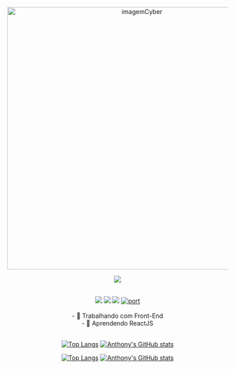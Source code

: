 <p align="center">
  <img width="600px" src="https://raw.githubusercontent.com/HyunCafe/HyunCafe/main/assests/loficity.gif" alt="imagemCyber"> 
</p>
 
<p align="center">
  <a href="https://skillicons.dev">
    <img src="https://skillicons.dev/icons?i=js,html,css,react,git,c,bootstrap,figma" />
  </a>
</p>


<br>

<div align="center"> 
  <a href="https://instagram.com/dinottom8" target="_blank"><img src="https://img.shields.io/badge/-Instagram-%23E4405F?style=for-the-badge&logo=instagram&logoColor=white" target="_blank"></a> 
  <a href="mailto:dinottom8@gmail.com"><img src="https://img.shields.io/badge/-Gmail-%23333?style=for-the-badge&logo=gmail&logoColor=white" target="_blank"></a>
  <a href="https://www.linkedin.com/in/mateus-dinotto-2380061a7/" target="_blank"><img src="https://img.shields.io/badge/-LinkedIn-%230077B5?style=for-the-badge&logo=linkedin&logoColor=white" target="_blank"></a>
  <a href="https://dinottom8.github.io/portfolio/" target="_blank"><img src="https://img.shields.io/badge/website-000000?style=for-the-badge&logo=About.me&logoColor=white" alt="port"></a>
</div>
 
<br>
<div align="center">
  - 🔭 Trabalhando com Front-End <br>
  - 🌱 Aprendendo ReactJS <br><br>
</div>

<div align='center'>

<!-- Github dark mode -->
[![Top Langs](https://anthonyraf-stats.vercel.app/api/top-langs/?username=dinottom8&layout=compact&bg_color=020712&border_color=020712&text_color=A4A6AC&card_width=350#gh-dark-mode-only)](https://github.com/anuraghazra/github-readme-stats#gh-dark-mode-only) [![Anthony's GitHub stats](https://anthonyraf-stats.vercel.app/api?username=dinottom8&show_icons=true&hide_title=true&hide_rank=false&card_width=400&bg_color=020712&border_color=020712&text_color=A4A6AC#gh-dark-mode-only)](https://github.com/anuraghazra/github-readme-stats#gh-dark-mode-only)
  
<!-- Github light mode -->
[![Top Langs](https://anthonyraf-stats.vercel.app/api/top-langs/?username=dinottom8&layout=compact#gh-light-mode-only)](https://github.com/anuraghazra/github-readme-stats#gh-light-mode-only)  [![Anthony's GitHub stats](https://anthonyraf-stats.vercel.app/api?username=anthonyraf&show_icons=true&hide_title=true&hide_rank=false&card_width=400#gh-light-mode-only)](https://github.com/anuraghazra/github-readme-stats#gh-light-mode-only)

</div>
